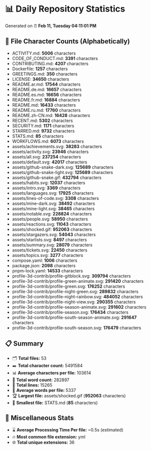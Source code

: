# 📊 Daily Repository Statistics
Generated on ⏰ **Feb 11, Tuesday 04:11:01 PM**

## 📂 File Character Counts (Alphabetically)
- ACTIVITY.md: **5006** characters
- CODE_OF_CONDUCT.md: **3391** characters
- CONTRIBUTING.md: **4207** characters
- Dockerfile: **1257** characters
- GREETINGS.md: **350** characters
- LICENSE: **34650** characters
- README.ar.md: **17544** characters
- README.de.md: **16657** characters
- README.es.md: **16656** characters
- README.fr.md: **16884** characters
- README.md: **16433** characters
- README.ru.md: **17760** characters
- README.zh-CN.md: **16428** characters
- RECENT.md: **5302** characters
- SECURITY.md: **1171** characters
- STARRED.md: **9732** characters
- STATS.md: **85** characters
- WORKFLOWS.md: **6073** characters
- assets/achievements.svg: **38283** characters
- assets/activity.svg: **23946** characters
- assets/all.svg: **237254** characters
- assets/default.svg: **42017** characters
- assets/github-snake-dark.svg: **125689** characters
- assets/github-snake-light.svg: **125689** characters
- assets/github-snake.gif: **432794** characters
- assets/habits.svg: **12037** characters
- assets/intro.svg: **3369** characters
- assets/languages.svg: **17925** characters
- assets/lines-of-code.svg: **3308** characters
- assets/mine-dark.svg: **38492** characters
- assets/mine-light.svg: **38465** characters
- assets/notable.svg: **228824** characters
- assets/people.svg: **58950** characters
- assets/reactions.svg: **11043** characters
- assets/shocked.gif: **952063** characters
- assets/stargazers.svg: **54043** characters
- assets/starlists.svg: **8497** characters
- assets/summary.svg: **28079** characters
- assets/tickets.svg: **22450** characters
- assets/topics.svg: **3277** characters
- compose.yaml: **1006** characters
- package.json: **2098** characters
- pnpm-lock.yaml: **14533** characters
- profile-3d-contrib/profile-gitblock.svg: **309794** characters
- profile-3d-contrib/profile-green-animate.svg: **291420** characters
- profile-3d-contrib/profile-green.svg: **176252** characters
- profile-3d-contrib/profile-night-green.svg: **289832** characters
- profile-3d-contrib/profile-night-rainbow.svg: **484052** characters
- profile-3d-contrib/profile-night-view.svg: **290355** characters
- profile-3d-contrib/profile-season-animate.svg: **291602** characters
- profile-3d-contrib/profile-season.svg: **176434** characters
- profile-3d-contrib/profile-south-season-animate.svg: **291647** characters
- profile-3d-contrib/profile-south-season.svg: **176479** characters

## 📋 Summary
- 🗂️ **Total files:** 53
- ✒️ **Total character count:** 5491584
- 📊 **Average characters per file:** 103614
- 📝 **Total word count:** 282897
- 🧾 **Total lines:** 15265
- 📐 **Average words per file:** 5337
- 🏆 **Largest file:** assets/shocked.gif (**952063** characters)
- 🥉 **Smallest file:** STATS.md (**85** characters)

## 🌟 Miscellaneous Stats
- ⌛ **Average Processing Time Per file:** ~0.5s (estimated)
- 🔥 **Most common file extension:** yml
- 🌐 **Total unique extensions:** 36
